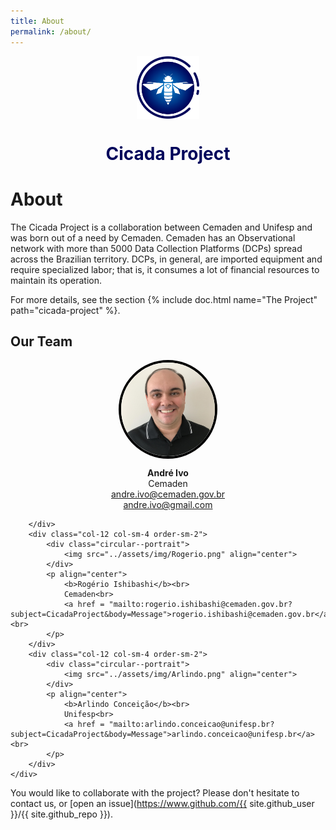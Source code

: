 ```yaml
---
title: About
permalink: /about/
---
```


<p align="center">
	<img src="../assets/img/logo/CemadenLogColor.png" align="center" height="100" width="100">
</p>

<h1 align="center" style="color:#00055B;">Cicada Project</h1>

# About

The Cicada Project is a collaboration between Cemaden and Unifesp and was born out of a need by Cemaden. Cemaden has an Observational network with more than 5000 Data Collection Platforms (DCPs) spread across the Brazilian territory. DCPs, in general, are imported equipment and require specialized labor; that is, it consumes a lot of financial resources to maintain its operation.

For more details, see the section {% include doc.html name="The Project" path="cicada-project" %}.


## Our Team

<style>

.circular--portrait {
  position: relative;
  width: 150px;
  height: 150px;
  overflow: hidden;
  border-radius: 50%;
  border:4px solid #000;
  margin: auto;
}

.circular--portrait img {
  width: 100%;
  height: auto;
}

</style>

<div class="container-fluid">
	<div class="row">
		<div class="col-12 col-sm-4 order-sm-2">
			<div class="circular--portrait">
				<img src="../assets/img/Andre.png" align="center">
			</div>
			<p align="center">
				<b>André Ivo</b><br>
				Cemaden<br>
				<a href = "mailto:andre.ivo@cemaden.gov.br?subject=CicadaProject&body=Message">andre.ivo@cemaden.gov.br</a><br>
				<a href = "mailto:andre.ivo@gmail.com?subject=CicadaProject&body=Message">andre.ivo@gmail.com</a><br>
			</p>

		</div>
		<div class="col-12 col-sm-4 order-sm-2">
			<div class="circular--portrait">
				<img src="../assets/img/Rogerio.png" align="center">
			</div>
			<p align="center">
				<b>Rogério Ishibashi</b><br>
				Cemaden<br>
				<a href = "mailto:rogerio.ishibashi@cemaden.gov.br?subject=CicadaProject&body=Message">rogerio.ishibashi@cemaden.gov.br</a><br>				
			</p>
		</div>
		<div class="col-12 col-sm-4 order-sm-2">
			<div class="circular--portrait">
				<img src="../assets/img/Arlindo.png" align="center">
			</div>
			<p align="center">
				<b>Arlindo Conceição</b><br>
				Unifesp<br>
				<a href = "mailto:arlindo.conceicao@unifesp.br?subject=CicadaProject&body=Message">arlindo.conceicao@unifesp.br</a><br>				
			</p>
		</div>
	</div>
</div>



You would like to collaborate with the project? Please don't hesitate to contact us, or [open an issue](https://www.github.com/{{ site.github_user }}/{{ site.github_repo }}).


